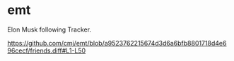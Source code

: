 # emt
Elon Musk following Tracker.

https://github.com/cmj/emt/blob/a9523762215674d3d6a6bfb8801718d4e696cecf/friends.diff#L1-L50
